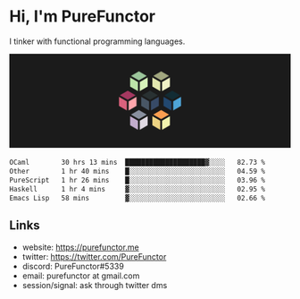 # Hi, I'm PureFunctor

I tinker with functional programming languages.

![Vitriol Header](./vitriol.png)

<!--START_SECTION:waka-->
```text
OCaml        30 hrs 13 mins  ████████████████████▓░░░░   82.73 % 
Other        1 hr 40 mins    █░░░░░░░░░░░░░░░░░░░░░░░░   04.59 % 
PureScript   1 hr 26 mins    █░░░░░░░░░░░░░░░░░░░░░░░░   03.96 % 
Haskell      1 hr 4 mins     ▓░░░░░░░░░░░░░░░░░░░░░░░░   02.95 % 
Emacs Lisp   58 mins         ▓░░░░░░░░░░░░░░░░░░░░░░░░   02.66 % 
```
<!--END_SECTION:waka-->

## Links
+ website: https://purefunctor.me
+ twitter: https://twitter.com/PureFunctor
+ discord: PureFunctor#5339
+ email: purefunctor at gmail.com
+ session/signal: ask through twitter dms
